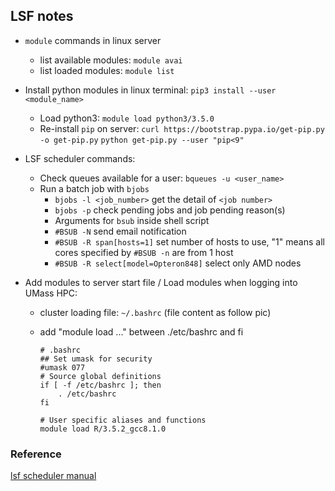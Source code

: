## LSF notes

+ `module` commands in linux server
	
	+ list available modules: `module avai`
	+ list loaded modules: `module list`

+ Install python modules in linux terminal: `pip3 install --user <module_name>`
	+ Load python3: `module load python3/3.5.0`
	+ Re-install `pip` on server: 
		`curl https://bootstrap.pypa.io/get-pip.py -o get-pip.py`
		`python get-pip.py --user "pip<9"`

+ LSF scheduler commands:
	
	+ Check queues available for a user: `bqueues -u <user_name>`
	+ Run a batch job with `bjobs`
	  + `bjobs -l <job_number>` get the detail of `<job number>` 
	  + `bjobs -p` check pending jobs and job pending reason(s)
	  + Arguments for `bsub` inside shell script
	  + `#BSUB -N` send email notification
	  + `#BSUB -R span[hosts=1]` set number of hosts to use, "1" means all cores specified by `#BSUB -n` are from 1 host
	  + `#BSUB -R select[model=Opteron848]` select only AMD nodes
	
+ Add modules to server start file / Load modules when logging into UMass HPC:

  + cluster loading file: `~/.bashrc` (file content as follow pic)

  + add "module load ..." between ./etc/bashrc and fi

    ```shell
    # .bashrc
    ## Set umask for security
    #umask 077
    # Source global definitions
    if [ -f /etc/bashrc ]; then
    	. /etc/bashrc
    fi
    
    # User specific aliases and functions
    module load R/3.5.2_gcc8.1.0  
    ```

### Reference

[lsf scheduler manual](http://www.umassrc.org/doc/lsf/)